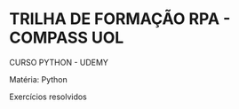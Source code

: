 # TRILHA DE FORMAÇÃO RPA - COMPASS UOL 

CURSO PYTHON - UDEMY

Matéria: Python

Exercícios resolvidos
